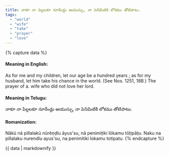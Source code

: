 ```yaml
---
title: నాకూ నా పిల్లలకూ నూరేండ్లు ఆయుస్సు, నా పెనిమిటికి లోకము తోటిపాటు.
tags:
  - "world"
  - "wife"
  - "take"
  - "prayer"
  - "love"
---
```


{% capture data %}
#### Meaning in English:
As for me and my children, let our age be a hundred years ; as for my husband, let him take his chance in the world.
(See Nos. 1251, 18B.)
The prayer of a. wife who did not love her lord.

#### Meaning in Telugu:
నాకూ నా పిల్లలకూ నూరేండ్లు ఆయుస్సు, నా పెనిమిటికి లోకము తోటిపాటు.

#### Romanization:
Nākū nā pillalakū nūrēṇḍlu āyus'su, nā penimiṭiki lōkamu tōṭipāṭu.
Naku na pillalaku nurendlu ayus'su, na penimitiki lokamu totipatu.
{% endcapture %}

{{ data | markdownify }}

